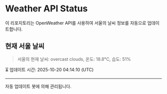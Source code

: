 
# Weather API Status

이 리포지토리는 OpenWeather API를 사용하여 서울의 날씨 정보를 자동으로 업데이트합니다.

## 현재 서울 날씨
> 서울의 현재 날씨: overcast clouds, 온도: 18.8°C, 습도: 51%

⏳ 업데이트 시간: 2025-10-20 04:14:10 (UTC)

---
자동 업데이트 봇에 의해 관리됩니다.
